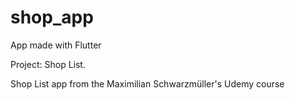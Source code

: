 # shop_app
App made with Flutter

Project: Shop List.

Shop List app from the Maximilian Schwarzmüller's Udemy course
